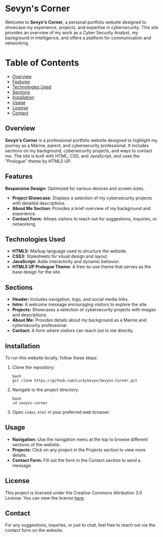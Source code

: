 # Sevyn's Corner

Welcome to **Sevyn's Corner**, a personal portfolio website designed to showcase my experience, projects, and expertise in cybersecurity. This site provides an overview of my work as a Cyber Security Analyst, my background in Intelligence, and offers a platform for communication and networking.

# Table of Contents
- [Overview](#overview)
- [Features](#features)
- [Technologies Used](#technologies-used)
- [Sections](#sections)
- [Installation](#installation)
- [Usage](#usage)
- [License](#license)
- [Contact](#contact)

## Overview
**Sevyn's Corner** is a professional portfolio website designed to highlight my journey as a Marine, parent, and cybersecurity professional. It includes sections on my background, cybersecurity projects, and ways to contact me. The site is built with HTML, CSS, and JavaScript, and uses the "Prologue" theme by HTML5 UP.

## Features
 **Responsive Design:** Optimized for various devices and screen sizes.
- **Project Showcase:** Displays a selection of my cybersecurity projects with detailed descriptions.
- **About Me Section:** Provides a brief overview of my background and experience.
- **Contact Form:** Allows visitors to reach out for suggestions, inquiries, or networking.

## Technologies Used
- **HTML5:** Markup language used to structure the website.
- **CSS3:** Stylesheets for visual design and layout.
- **JavaScript:** Adds interactivity and dynamic behavior.
- **HTML5 UP Prologue Theme:** A free-to-use theme that serves as the base design for the site.

## Sections
- **Header:** Includes navigation, logo, and social media links.
- **Intro:** A welcome message encouraging visitors to explore the site.
- **Projects:** Showcases a selection of cybersecurity projects with images and descriptions.
- **About Me:** Provides details about my background as a Marine and cybersecurity professional.
- **Contact:** A form where visitors can reach out to me directly.

## Installation
To run this website locally, follow these steps:

1. Clone the repository:
   ```
   bash
   git clone https://github.com/LuckySevyn/Sevyns-Corner.git
   ```
2. Navigate to the project directory:
   ```
   bash
   cd sevyns-corner
   ```
3. Open `index.html` in your preferred web browser.

## Usage
- **Navigation:** Use the navigation menu at the top to browse different sections of the website.
- **Projects:** Click on any project in the Projects section to view more details.
- **Contact Form:** Fill out the form in the Contact section to send a message.

## License
This project is licensed under the Creative Commons Attribution 3.0 License. You can view the license [here](http://html5up.net/license).

## Contact
For any suggestions, inquiries, or just to chat, feel free to reach out via the contact form on the website.

